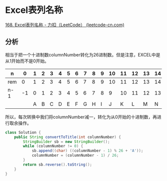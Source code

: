 # Excel表列名称

[168. Excel表列名称 - 力扣（LeetCode） (leetcode-cn.com)](https://leetcode-cn.com/problems/excel-sheet-column-title/)

## 分析

相当于把一个十进制数columnNumber转化为26进制数。但是注意，EXCEL中是从1开始而不是0开始。

| n    | 0    | 1    | 2    | 3    | 4    | 5    | 6    | 7    | 8    | 9    | 10   | 11   | 12   | 13   | 14   | 15   | 16   | 17   | 18   | 19   | 20   | 21   | 22   | 23   | 24   | 25   | 26   |
| ---- | ---- | ---- | ---- | ---- | ---- | ---- | ---- | ---- | ---- | ---- | ---- | ---- | ---- | ---- | ---- | ---- | ---- | ---- | ---- | ---- | ---- | ---- | ---- | ---- | ---- | ---- | ---- |
| rem  | 0    | 1    | 2    | 3    | 4    | 5    | 6    | 7    | 8    | 9    | 10   | 11   | 12   | 13   | 14   | 15   | 16   | 17   | 18   | 19   | 20   | 21   | 22   | 23   | 24   | 25   | 0    |
| n-1  | -1   | 0    | 1    | 2    | 3    | 4    | 5    | 6    | 7    | 8    | 9    | 10   | 11   | 12   | 13   | 14   | 15   | 16   | 17   | 18   | 19   | 20   | 21   | 22   | 23   | 24   | 25   |
|      |      | A    | B    | C    | D    | E    | F    | G    | H    | I    | J    | K    | L    | M    | N    | O    | P    | Q    | R    | S    | T    | U    | V    | W    | X    | T    | Z    |

所以，每次转换中我们将columnNumber减一，转化为从0开始的十进制数，再进行取余操作。

```java
class Solution {
    public String convertToTitle(int columnNumber) {
        StringBuilder sb = new StringBuilder();
        while (columnNumber != 0) {
            sb.append((char) ((columnNumber - 1) % 26 + 'A'));
            columnNumber = (columnNumber - 1) / 26;
        }
        return sb.reverse().toString();
    }
}
```

